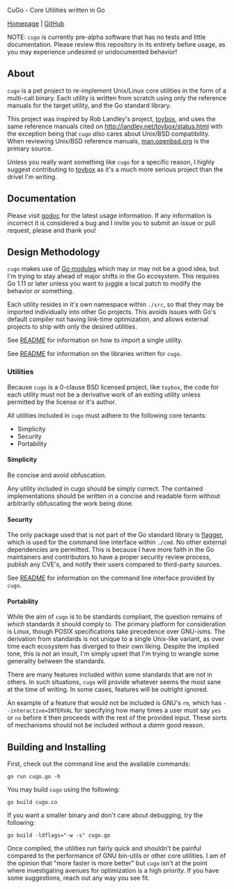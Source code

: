 CuGo - Core Utilities written in Go

[Homepage](https://cugo.io) | [GitHub](https://github.com/jcmdln/cugo)


NOTE: `cugo` is currently pre-alpha software that has no tests and
little documentation. Please review this repository in its entirety
before usage, as you may experience undesired or undocumented behavior!


## About
`cugo` is a pet project to re-implement Unix/Linux core utilities in the
form of a multi-call binary. Each utility is written from scratch using
only the reference manuals for the target utility, and the Go standard
library.

This project was inspired by Rob Landley's project,
[toybox](https://github.com/landley/toybox), and uses the same reference
manuals cited on http://landley.net/toybox/status.html with the
exception being that `cugo` _also_ cares about Unix/BSD compatibility.
When reviewing Unix/BSD reference manuals,
[man.openbsd.org](https://man.openbsd.org/) is the primary source.

Unless you really want something like `cugo` for a specific reason, I
highly suggest contributing to
[toybox](https://github.com/landley/toybox) as it's a much more serious
project than the drivel I'm writing.


## Documentation
Please visit [godoc](https://godoc.org/github.com/jcmdln/cugo) for the
latest usage information. If any information is incorrect it is
considered a bug and I invite you to submit an issue or pull request,
please and thank you!


## Design Methodology
`cugo` makes use of [Go modules](https://github.com/golang/go/wiki/Modules)
which may or may not be a good idea, but I'm trying to stay ahead of
major shifts in the Go ecosystem. This requires Go 1.11 or later unless
you want to juggle a local patch to modify the behavior or something.

Each utility resides in it's own namespace within `./src`, so that they
may be imported individually into other Go projects. This avoids issues
with Go's default compiler not having link-time optimization, and allows
external projects to ship with only the desired utilities.

See [README](https://github.com/jcmdln/cugo/blob/master/src/README.md)
for information on how to import a single utility.

See [README](https://github.com/jcmdln/cugo/blob/master/lib/README.md)
for information on the libraries written for `cugo`.

### Utilities
Because `cugo` is a 0-clause BSD licensed project, like `toybox`, the
code for each utility must not be a derivative work of an exiting
utility unless permitted by the license or it's author.

All utilities included in `cugo` must adhere to the following core
tenants:

* Simplicity
* Security
* Portability

#### Simplicity
Be concise and avoid obfuscation.

Any utility included in cugo should be simply correct. The contained
implementations should be written in a concise and readable form without
arbitrarily obfuscating the work being done.

#### Security
The only package used that is not part of the Go standard library is
[flagger](https://github.com/hlfstr/flagger), which is used for the
command line interface within `./cmd`. No other external dependencies
are permitted. This is because I have more faith in the Go maintainers
and contributors to have a proper security review process, publish any
CVE's, and notify their users compared to third-party sources.

See [README](https://github.com/jcmdln/cugo/blob/master/cmd/README.md)
for information on the command line interface provided by `cugo`.

#### Portability
While the aim of `cugo` is to be standards compliant, the question
remains of _which_ standards it should comply to. The primary platform
for consideration is Linux, though POSIX specifications take precedence
over GNU-isms. The derivation from standards is not unique to a single
Unix-like variant, as over time each ecosystem has diverged to their own
liking. Despite the implied tone, this is not an insult, I'm simply
upset that I'm trying to wrangle some generality between the standards.

There are many features included within some standards that are not in
others. In such situations, `cugo` will provide whatever seems the most
sane at the time of writing. In some cases, features will be outright
ignored.

An example of a feature that would not be included is GNU's `rm`, which
has `--interactive=INTERVAL` for specifying how many times a user must
say `yes` or `no` before it then proceeds with the rest of the provided
input. These sorts of mechanisms should not be included without a _damn_
good reason.


## Building and Installing
First, check out the command line and the available commands:

	go run cugo.go -h

You may build `cugo` using the following:

	go build cugo.co

If you want a smaller binary and don't care about debugging, try the
following:

	go build -ldflags="-w -s" cugo.go

Once compiled, the utilities run fairly quick and shouldn't be painful
compared to the performance of GNU bin-utils or other core utilities. I
am of the opinion that "more faster is more better" but `cugo` isn't at
the point where investigating avenues for optimization is a high
priority. If you have some suggestions, reach out any way you see fit.
